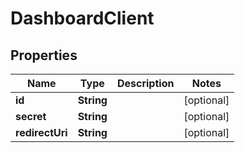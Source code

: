 # DashboardClient

## Properties
Name | Type | Description | Notes
------------ | ------------- | ------------- | -------------
**id** | **String** |  |  [optional]
**secret** | **String** |  |  [optional]
**redirectUri** | **String** |  |  [optional]
